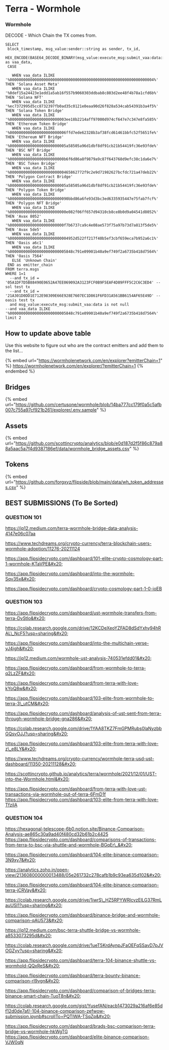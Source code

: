 # Terra - Wormhole

### Wormhole

DECODE - Which Chain the TX comes from.

```
SELECT 
 block_timestamp, msg_value:sender::string as sender, tx_id, 
 HEX_ENCODE(BASE64_DECODE_BINARY(msg_value:execute_msg:submit_vaa:data::string)) as vaa_data,
 CASE 
  
   WHEN vaa_data ILIKE '%0000000000000000000000000000000000000000000000000000000000000004%' THEN 'Solana Asset Meta'
   WHEN vaa_data ILIKE '%0def15a24423e1edd1a5ab16f557b9060303ddbab8c803d2ee48f4b78a1cfd6b%' THEN 'Solana NFT'
   WHEN vaa_data ILIKE '%ec7372995d5cc8732397fb0ad35c0121e0eaa90d26f828a534cab54391b3a4f5%' THEN 'Solana Token Bridge'
   WHEN vaa_data ILIKE '%0000000000000000000000003ee18b2214aff97000d974cf647e7c347e8fa585%' THEN 'Ethereum Token Bridge'
   WHEN vaa_data ILIKE '%0000000000000000000000006ffd7ede62328b3af38fcd61461bbfc52f5651fe%' THEN 'Ethereum NFT Bridge'
   WHEN vaa_data ILIKE '%0000000000000000000000005a58505a96d1dbf8df91cb21b54419fc36e93fde%' THEN 'BSC NFT Bridge'
   WHEN vaa_data ILIKE '%000000000000000000000000b6f6d86a8f9879a9c87f643768d9efc38c1da6e7%' THEN 'BSC Token Bridge'
   WHEN vaa_data ILIKE '%000000000000000000000000465862772f9c2e9d71982627bcfdc721a47deb22%' THEN 'Polygon Contract Bridge'
   WHEN vaa_data ILIKE '%0000000000000000000000005a58505a96d1dbf8df91cb21b54419fc36e93fde%' THEN 'Polygon Token Bridge'
   WHEN vaa_data ILIKE '%00000000000000000000000090bbd86a6fe93d3bc3ed6335935447e75fab7fcf%' THEN 'Polygon NFT Bridge'
   WHEN vaa_data ILIKE '%0000000000000000000000000e082f06ff657d94310cb8ce8b0d9a04541d8052%' THEN 'Avax 8052'
   WHEN vaa_data ILIKE '%000000000000000000000000f7b6737ca9c4e08ae573f75a97b73d7a813f5de5%' THEN 'Avax 5de5'
   WHEN vaa_data ILIKE '%00000000000000000000000004952d522ff217f40b5ef3cbf659eca7b952a6c1%' THEN 'Oasis a6c1'
   WHEN vaa_data ILIKE '%0000000000000000000000005848c791e09901b40a9ef749f2a6735b418d7564%' THEN 'Oasis 7564'  
   ELSE 'Unknown Chain'
 END as emitter_chain
FROM terra.msgs
WHERE 1=1
  --and tx_id = '05A1DF7D5B88490E0652A47EE069092A3123FCF0B9F5EAF4D89FFF5C2C6C3ED4' -- sol test tx
  --and tx_id = '21A301D0DD1E712E98309E66E928E7607EC1D861F6FD31A561BB6154AF65E49D' -- oasis test tx
  and msg_value:execute_msg:submit_vaa:data is not null
--and vaa_data ILIKE '%0000000000000000000000005848c791e09901b40a9ef749f2a6735b418d7564%'
limit 2
```

## How to update above table

Use this website to figure out who are the contract emitters and add them to the list...

{% embed url="https://wormholenetwork.com/en/explorer?emitterChain=1" %}
https://wormholenetwork.com/en/explorer/?emitterChain=1
{% endembed %}

## Bridges

{% embed url="https://github.com/certusone/wormhole/blob/14ba777cc179f0a5c5afb007c755a97cf921b261/explorer/.env.sample" %}

## Assets

{% embed url="https://github.com/scottincrypto/analytics/blob/e0d187d2f5f86c879a88a5aac5a7f4d9387186ef/data/wormhole_bridge_assets.csv" %}

## Tokens

{% embed url="https://github.com/forgxyz/flipside/blob/main/data/wh_token_addresses.csv" %}

## BEST SUBMISSIONS (To Be Sorted)

### QUESTION 101

https://jp12.medium.com/terra-wormhole-bridge-data-analysis-4147e06c07aa

https://www.techdreams.org/crypto-currency/terra-blockchain-users-wormhole-adoption/11276-20211124

https://app.flipsidecrypto.com/dashboard/101-elite-crypto-cosmology-part-1-wormhole-KTaVPE&#x20;

https://app.flipsidecrypto.com/dashboard/into-the-wormhole-Sqv35x&#x20;

https://app.flipsidecrypto.com/dashboard/crypto-cosmology-part-1-0-ioEB

### QUESTION 103

https://app.flipsidecrypto.com/dashboard/ust-wormhole-transfers-from-terra-DvStIo&#x20;

https://colab.research.google.com/drive/12KCDeXeoYZFAD8dSdYxhy94hRAL\_NcF5?usp=sharing&#x20;

https://app.flipsidecrypto.com/dashboard/into-the-multichain-verse-yJ4igh&#x20;

https://jp12.medium.com/wormhole-ust-analysis-740531efdd01&#x20;

https://app.flipsidecrypto.com/dashboard/from-wormhole-to-terra-q2LzZF&#x20;

https://app.flipsidecrypto.com/dashboard/from-terra-with-love-kYoQ8w&#x20;

https://app.flipsidecrypto.com/dashboard/103-elite-from-wormhole-to-terra-3\_utCM&#x20;

https://app.flipsidecrypto.com/dashboard/analysis-of-ust-sent-from-terra-through-wormhole-bridge-gna286&#x20;

https://colab.research.google.com/drive/1YAA8TKZ7FmGPMRubs0laNyzbbGQsvOJJ?usp=sharing&#x20;

https://app.flipsidecrypto.com/dashboard/103-elite-from-terra-with-love-z\_e8LY&#x20;

https://www.techdreams.org/crypto-currency/wormhole-terra-usd-ust-dashboard/11350-20211128&#x20;

https://scottincrypto.github.io/analytics/terra/wormhole/2021/12/01/UST-into-the-Wormhole.html&#x20;

https://app.flipsidecrypto.com/dashboard/from-terra-with-love-ust-transactions-via-wormhole-out-of-terra-6FmD1f https://app.flipsidecrypto.com/dashboard/103-elite-from-terra-with-love-TfzilA

### QUESTION 104

https://hexagonal-telescope-6b0.notion.site/Binance-Comparison-Analysis-ae865c30a9ad40f480cd32b61b2c4425 https://app.flipsidecrypto.com/dashboard/comparisons-of-transactions-from-terra-to-bsc-via-shuttle-and-wormhole-BGqEr\_&#x20;

https://app.flipsidecrypto.com/dashboard/104-elite-binance-comparison-3N9xy7&#x20;

https://analytics.zoho.in/open-view/213608000000013488/05e261732c278cafb1b9c93ea635d102&#x20;

https://app.flipsidecrypto.com/dashboard/104-elite-binance-comparison-terra-jCRVay&#x20;

https://colab.research.google.com/drive/1iwrS\_HZ5RPYWRlcvzElLG37RmLauUSI1?usp=sharing&#x20;

https://app.flipsidecrypto.com/dashboard/binance-bridge-and-wormhole-comparison-qAU573&#x20;

https://jp12.medium.com/bsc-terra-shuttle-bridge-vs-wormhole-a8533073295d&#x20;

https://colab.research.google.com/drive/1ueT5KrdAynpJFaOEFqSSavD7pJVOGZyy?usp=sharing&#x20;

https://app.flipsidecrypto.com/dashboard/terra-104-binance-shuttle-vs-wormhold-QQxReS&#x20;

https://app.flipsidecrypto.com/dashboard/terra-bounty-binance-comparison-rI9vgn&#x20;

https://app.flipsidecrypto.com/dashboard/comparison-of-bridges-terra-binance-smart-chain-TuoT8n&#x20;

https://colab.research.google.com/gist/YusefAN/eacb1473029a216af6e85df12d0de7af/-104-binance-comparison-zefwow-submission.ipynb#scrollTo=PQTIWA-TSqZp&#x20;

https://app.flipsidecrypto.com/dashboard/brads-bsc-comparison-terra-bridge-vs-wormhole-hkWgTG https://app.flipsidecrypto.com/dashboard/elite-binance-comparison-VJW0qN

